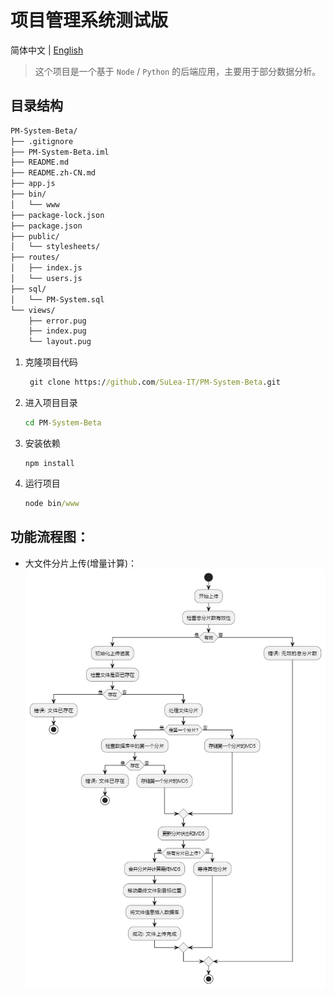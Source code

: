# 项目管理系统测试版
简体中文 | [English](https://github.com/SuLea-IT/PM-System-Beta/blob/main/README.md)

> 这个项目是一个基于 `Node` / `Python` 的后端应用，主要用于部分数据分析。

## 目录结构

```bash
PM-System-Beta/
├── .gitignore
├── PM-System-Beta.iml
├── README.md
├── README.zh-CN.md
├── app.js
├── bin/
│   └── www
├── package-lock.json
├── package.json
├── public/
│   └── stylesheets/
├── routes/
│   ├── index.js
│   └── users.js
├── sql/
│   └── PM-System.sql
└── views/
    ├── error.pug
    ├── index.pug
    └── layout.pug

```

1. 克隆项目代码

   ```cmd
    git clone https://github.com/SuLea-IT/PM-System-Beta.git
   ```

2. 进入项目目录

   ```cmd
   cd PM-System-Beta
   ```

3. 安装依赖

   ```
   npm install
   ```

4. 运行项目

   ```cmd
   node bin/www
   ```

## 功能流程图：
- 大文件分片上传(增量计算)：
![img_2.png](public/images/img_2.png)
